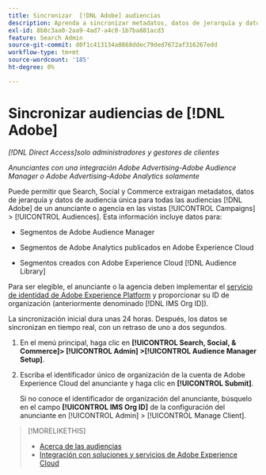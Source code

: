 ```yaml
---
title: Sincronizar  [!DNL Adobe] audiencias
description: Aprenda a sincronizar metadatos, datos de jerarquía y datos de audiencia única para sus  [!DNL Adobe] audiencias.
exl-id: 8b8c3aa0-2aa9-4ad7-a4c0-1b7ba881acd3
feature: Search Admin
source-git-commit: d0f1c413134a0868ddec79ded7672af316267edd
workflow-type: tm+mt
source-wordcount: '185'
ht-degree: 0%

---
```


# Sincronizar audiencias de [!DNL Adobe]

*[!DNL Direct Access]solo administradores y gestores de clientes*

*Anunciantes con una integración Adobe Advertising-Adobe Audience Manager o Adobe Advertising-Adobe Analytics solamente*

Puede permitir que Search, Social y Commerce extraigan metadatos, datos de jerarquía y datos de audiencia única para todas las audiencias [!DNL Adobe] de un anunciante o agencia en las vistas [!UICONTROL Campaigns] > [!UICONTROL Audiences]. Esta información incluye datos para:

* Segmentos de Adobe Audience Manager

* Segmentos de Adobe Analytics publicados en Adobe Experience Cloud

* Segmentos creados con Adobe Experience Cloud [!DNL Audience Library]

Para ser elegible, el anunciante o la agencia deben implementar el [servicio de identidad de Adobe Experience Platform](https://experienceleague.adobe.com/docs/id-service/using/home.html?lang=es) y proporcionar su ID de organización (anteriormente denominado [!DNL IMS Org ID]).

La sincronización inicial dura unas 24 horas. Después, los datos se sincronizan en tiempo real, con un retraso de uno a dos segundos.

1. En el menú principal, haga clic en **[!UICONTROL Search, Social, & Commerce]> [!UICONTROL Admin] >[!UICONTROL Audience Manager Setup]**.

1. Escriba el identificador único de organización de la cuenta de Adobe Experience Cloud del anunciante y haga clic en **[!UICONTROL Submit]**.

   Si no conoce el identificador de organización del anunciante, búsquelo en el campo **[!UICONTROL IMS Org ID]** de la configuración del anunciante en [!UICONTROL Admin] > [!UICONTROL Manage Client].

>[!MORELIKETHIS]
>
>* [Acerca de las audiencias](/help/search-social-commerce/campaign-management/campaigns/audience-about.md)
>* [Integración con soluciones y servicios de Adobe Experience Cloud](/help/search-social-commerce/introduction/integrations.md)
